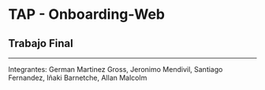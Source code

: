 # TAP - Onboarding-Web
Trabajo Final
---

---
Integrantes: German Martinez Gross, Jeronimo Mendivil, Santiago Fernandez, Iñaki Barnetche, Allan Malcolm

